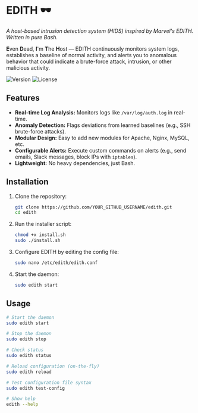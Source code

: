 # EDITH 🕶️

*A host-based intrusion detection system (HIDS) inspired by Marvel's EDITH. Written in pure Bash.*

**E**ven **D**ead, **I**'m **T**he **H**ost — EDITH continuously monitors system logs, establishes a baseline of normal activity, and alerts you to anomalous behavior that could indicate a brute-force attack, intrusion, or other malicious activity.

![Version](https://img.shields.io/badge/version-1.0.0-blue) ![License](https://img.shields.io/badge/license-GPLv3-green)

## Features

-   **Real-time Log Analysis:** Monitors logs like `/var/log/auth.log` in real-time.
-   **Anomaly Detection:** Flags deviations from learned baselines (e.g., SSH brute-force attacks).
-   **Modular Design:** Easy to add new modules for Apache, Nginx, MySQL, etc.
-   **Configurable Alerts:** Execute custom commands on alerts (e.g., send emails, Slack messages, block IPs with `iptables`).
-   **Lightweight:** No heavy dependencies, just Bash.

## Installation

1.  Clone the repository:
    ```bash
    git clone https://github.com/YOUR_GITHUB_USERNAME/edith.git
    cd edith
    ```

2.  Run the installer script:
    ```bash
    chmod +x install.sh
    sudo ./install.sh
    ```

3.  Configure EDITH by editing the config file:
    ```bash
    sudo nano /etc/edith/edith.conf
    ```

4.  Start the daemon:
    ```bash
    sudo edith start
    ```

## Usage

```bash
# Start the daemon
sudo edith start

# Stop the daemon
sudo edith stop

# Check status
sudo edith status

# Reload configuration (on-the-fly)
sudo edith reload

# Test configuration file syntax
sudo edith test-config

# Show help
edith --help
